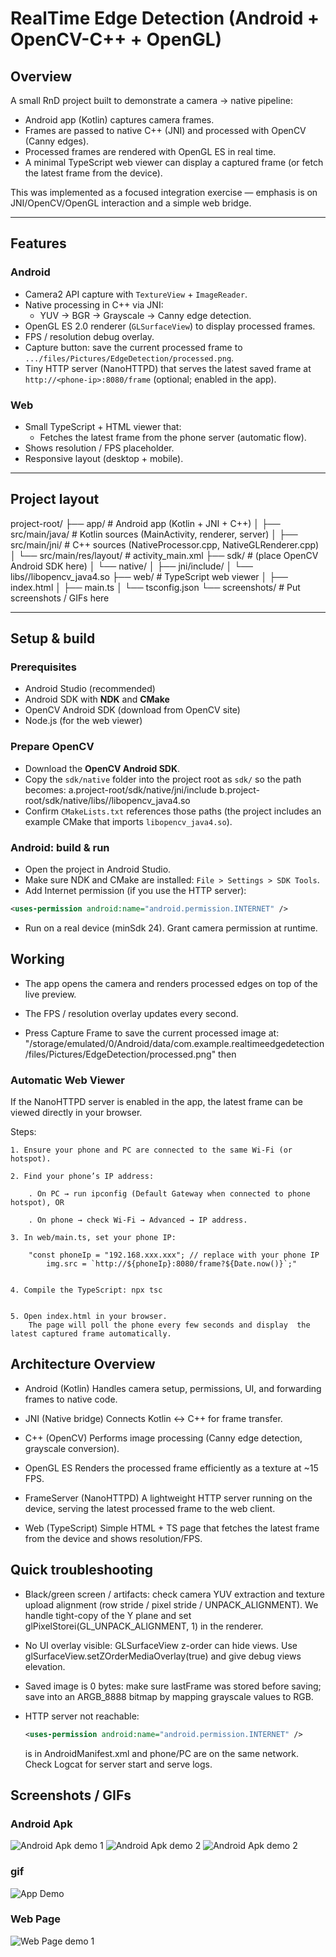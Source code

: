# RealTime Edge Detection (Android + OpenCV-C++ + OpenGL)

## Overview

A small RnD project built to demonstrate a camera → native pipeline:

- Android app (Kotlin) captures camera frames.
- Frames are passed to native C++ (JNI) and processed with OpenCV (Canny edges).
- Processed frames are rendered with OpenGL ES in real time.
- A minimal TypeScript web viewer can display a captured frame (or fetch the latest frame from the device).

This was implemented as a focused integration exercise — emphasis is on JNI/OpenCV/OpenGL interaction and a simple web bridge.

---

## Features

### Android

- Camera2 API capture with `TextureView` + `ImageReader`.
- Native processing in C++ via JNI:
  - YUV → BGR → Grayscale → Canny edge detection.
- OpenGL ES 2.0 renderer (`GLSurfaceView`) to display processed frames.
- FPS / resolution debug overlay.
- Capture button: save the current processed frame to `.../files/Pictures/EdgeDetection/processed.png`.
- Tiny HTTP server (NanoHTTPD) that serves the latest saved frame at `http://<phone-ip>:8080/frame` (optional; enabled in the app).

### Web

- Small TypeScript + HTML viewer that:
  - Fetches the latest frame from the phone server (automatic flow).
- Shows resolution / FPS placeholder.
- Responsive layout (desktop + mobile).

---

## Project layout

project-root/
├── app/ # Android app (Kotlin + JNI + C++)
│ ├── src/main/java/ # Kotlin sources (MainActivity, renderer, server)
│ ├── src/main/jni/ # C++ sources (NativeProcessor.cpp, NativeGLRenderer.cpp)
│ └── src/main/res/layout/ # activity_main.xml
├── sdk/ # (place OpenCV Android SDK here)
│ └── native/
│ ├── jni/include/
│ └── libs/<abi>/libopencv_java4.so
├── web/ # TypeScript web viewer
│ ├── index.html
│ ├── main.ts
│ └── tsconfig.json
└── screenshots/ # Put screenshots / GIFs here

---

## Setup & build

### Prerequisites

- Android Studio (recommended)
- Android SDK with **NDK** and **CMake**
- OpenCV Android SDK (download from OpenCV site)
- Node.js (for the web viewer)

### Prepare OpenCV

- Download the **OpenCV Android SDK**.
- Copy the `sdk/native` folder into the project root as `sdk/` so the path becomes:
  a.project-root/sdk/native/jni/include
  b.project-root/sdk/native/libs/<abi>/libopencv_java4.so
- Confirm `CMakeLists.txt` references those paths (the project includes an example CMake that imports `libopencv_java4.so`).

### Android: build & run

- Open the project in Android Studio.
- Make sure NDK and CMake are installed: `File > Settings > SDK Tools`.
- Add Internet permission (if you use the HTTP server):

```xml
<uses-permission android:name="android.permission.INTERNET" />
```

- Run on a real device (minSdk 24). Grant camera permission at runtime.

## Working

- The app opens the camera and renders processed edges on top of the live preview.

- The FPS / resolution overlay updates every second.

- Press Capture Frame to save the current processed image at:
  "/storage/emulated/0/Android/data/com.example.realtimeedgedetection/files/Pictures/EdgeDetection/processed.png"
  then

### Automatic Web Viewer

If the NanoHTTPD server is enabled in the app, the latest frame can be viewed directly in your browser.

Steps:

    1. Ensure your phone and PC are connected to the same Wi-Fi (or hotspot).

    2. Find your phone’s IP address:

        . On PC → run ipconfig (Default Gateway when connected to phone hotspot), OR

        . On phone → check Wi-Fi → Advanced → IP address.

    3. In web/main.ts, set your phone IP:

        "const phoneIp = "192.168.xxx.xxx"; // replace with your phone IP
            img.src = `http://${phoneIp}:8080/frame?${Date.now()}`;"


    4. Compile the TypeScript: npx tsc


    5. Open index.html in your browser.
        The page will poll the phone every few seconds and display  the latest captured frame automatically.

## Architecture Overview

- Android (Kotlin)
  Handles camera setup, permissions, UI, and forwarding frames to native code.

- JNI (Native bridge)
  Connects Kotlin ↔ C++ for frame transfer.

- C++ (OpenCV)
  Performs image processing (Canny edge detection, grayscale conversion).

- OpenGL ES
  Renders the processed frame efficiently as a texture at ~15 FPS.

- FrameServer (NanoHTTPD)
  A lightweight HTTP server running on the device, serving the latest processed frame to the web client.

- Web (TypeScript)
  Simple HTML + TS page that fetches the latest frame from the device and shows resolution/FPS.

## Quick troubleshooting

- Black/green screen / artifacts: check camera YUV extraction and texture upload alignment (row stride / pixel stride / UNPACK_ALIGNMENT). We handle tight-copy of the Y plane and set glPixelStorei(GL_UNPACK_ALIGNMENT, 1) in the renderer.

- No UI overlay visible: GLSurfaceView z-order can hide views. Use glSurfaceView.setZOrderMediaOverlay(true) and give debug views elevation.

- Saved image is 0 bytes: make sure lastFrame was stored before saving; save into an ARGB_8888 bitmap by mapping grayscale values to RGB.

- HTTP server not reachable:

  ```xml
  <uses-permission android:name="android.permission.INTERNET" />
  ```

  is in AndroidManifest.xml and phone/PC are on the same network. Check Logcat for server start and serve logs.

## Screenshots / GIFs

### Android Apk

![Android Apk demo 1](Screenshots/ademo1.jpeg)
![Android Apk demo 2](Screenshots/ademo2.jpeg)
![Android Apk demo 2](Screenshots/ademo3.jpeg)

### gif

![App Demo](screenshots/gifi.gif)

### Web Page

![Web Page  demo 1](Screenshots/wdemo1.png)
